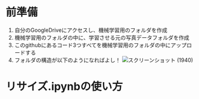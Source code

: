 # 前準備
1. 自分のGoogleDriveにアクセスし、機械学習用のフォルダを作成
2. 機械学習用のフォルダの中に、学習させる元の写真データフォルダを作成
3. このgithubにあるコード3つすべてを機械学習用のフォルダの中にアップロードする
4. フォルダの構造が以下のようになればよし！
![スクリーンショット (1940)](https://github.com/Go21032/object_detection_golib/assets/88703525/1edcbccd-94e6-4173-abe0-49dceb546ad4)

# リサイズ.ipynbの使い方
